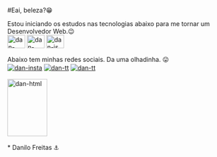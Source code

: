 #Eai, beleza?😁 <br>

<div style ="display: inline_block"> Estou iniciando os estudos nas tecnologias abaixo para me tornar um Desenvolvedor Web.😉 <br>
 <img align="center" alt="dan-html" height="30" width="40" src="https://cdn.jsdelivr.net/gh/devicons/devicon/icons/html5/html5-plain.svg" />
 <img align="center" alt="dan-css3" height="30" width="40" src="https://cdn.jsdelivr.net/gh/devicons/devicon/icons/css3/css3-plain.svg" />
 <img align="center" alt="dan-js" height="30" width="40" src="https://cdn.jsdelivr.net/gh/devicons/devicon/icons/javascript/javascript-plain.svg" />
</div> <br>
Abaixo tem minhas redes sociais. Da uma olhadinha. 😛 
<div style ="display: inline_block">  
 <a href="https://www.instagram.com/daniwst7/">  <img align="center" alt="dan-insta" " src="https://img.shields.io/badge/Instagram-E4405F?style=for-the-badge&logo=instagram&logoColor=white" /></a>
<a href="https://twitter.com/DaniloFreitasx"><img align="center" alt="dan-tt" src="https://img.shields.io/badge/Twitter-1DA1F2?style=for-the-badge&logo=twitter&logoColor=white" /></a> 
  <a href="https://www.linkedin.com/in/danilo-freitas-051304228/"><img align="center" alt="dan-tt" src="https://img.shields.io/badge/LinkedIn-0077B5?style=for-the-badge&logo=linkedin&logoColor=white" /></a>
</div> <br>

<div style ="display: inline_block"> 
<img align="center" alt="dan-html" height="130" width="90" src="https://user-images.githubusercontent.com/96490131/175796366-565723c5-3f0a-488f-9733-310d931b55de.png" 
  </div> <br>
  <br>
  * Danilo Freitas ⚓
